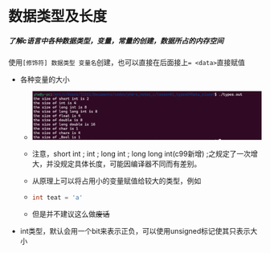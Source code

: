 # 数据类型及长度

##### 了解c语言中各种数据类型，变量，常量的创建，数据所占的内存空间

使用``[修饰符] 数据类型 变量名``创建，也可以直接在后面接上``= <data>``直接赋值

+ 各种变量的大小
  
  + ![](数据类型/imags/2022-07-03-23-24-03-image.png)
  
  + 注意，short int ; int ; long int ; long long int(c99新增) ;之规定了一次增大，并没规定具体长度，可能因编译器不同而有差别。
  
  + 从原理上可以将占用小的变量赋值给较大的类型，例如
  
  + ```c
    int teat = 'a'
    ```
  
  + 但是并不建议这么做~~废话~~

+ int类型，默认会用一个bit来表示正负，可以使用unsigned标记使其只表示大小
